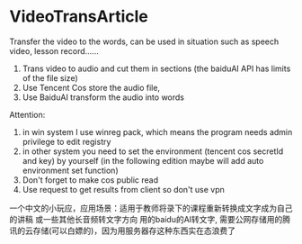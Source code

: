 # VideoTransArticle
Transfer the video to the words, can be used in situation such as speech video, lesson record......
1. Trans video to audio and cut them in sections (the baiduAI API has limits of the file size)
2. Use Tencent Cos store the audio file,
3. Use BaiduAI transform the audio into words

Attention:
1.  in win system I use winreg pack, which means the program needs admin privilege to edit registry
2. in other system you need to set the environment (tencent cos secretId and key) by yourself (in the following edition maybe will add auto environment set function) 
3. Don't forget to make cos public read
4. Use request to get results from client so don't use vpn


一个中文的小玩应，应用场景：适用于教师将录下的课程重新转换成文字成为自己的讲稿 或一些其他长音频转文字方向
用的baidu的AI转文字, 需要公网存储用的腾讯的云存储(可以白嫖的)，因为用服务器存这种东西实在态浪费了

